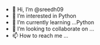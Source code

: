 - 👋 Hi, I’m @sreedh09
- 👀 I’m interested in Python
- 🌱 I’m currently learning ...Python
- 💞️ I’m looking to collaborate on ...
- 📫 How to reach me ...

<!---
sreedh09/sreedh09 is a ✨ special ✨ repository because its `README.md` (this file) appears on your GitHub profile.
You can click the Preview link to take a look at your changes.
--->
